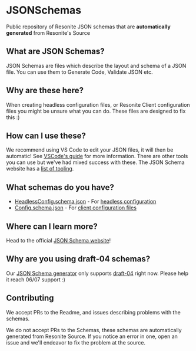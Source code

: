 # JSONSchemas

Public repository of Resonite JSON schemas that are **automatically generated** from Resonite's Source

## What are JSON Schemas?

JSON Schemas are files which describe the layout and schema of a JSON file. You can use them to Generate Code, Validate JSON etc.

## Why are these here?

When creating headless configuration files, or Resonite Client configuration files you might be unsure what you can do. These files are designed to fix this :)

## How can I use these?

We recommend using VS Code to edit your JSON files, it will then be automatic! See [VSCode's guide](https://code.visualstudio.com/Docs/languages/json#_json-schemas-and-settings) for more information. There are other tools you can use but we've had mixed success with these. The JSON Schema website has a [list of tooling](https://json-schema.org/implementations.html).

## What schemas do you have?

- [HeadlessConfig.schema.json](schemas/HeadlessConfig.schema.json) - For [headless configuration](https://wiki.resonite.com/Headless_Client/Configuration_File)
- [Config.schema.json](schemas/AppConfig.schema.json) - For [client configuration files](https://wiki.resonite.com/Startup_Config_File)

## Where can I learn more?

Head to the official [JSON Schema website](https://json-schema.org/)!

## Why are you using draft-04 schemas?

Our [JSON Schema generator](https://github.com/RicoSuter/NJsonSchema) only supports [draft-04](https://github.com/RicoSuter/NJsonSchema/issues/574) right now. Please help it reach 06/07 support :)

## Contributing
We accept PRs to the Readme, and issues describing problems with the schemas.

We do not accept PRs to the Schemas, these schemas are automatically generated from Resonite Source. If you notice an error in one, open an issue and we'll endeavor to fix the problem at the source.
